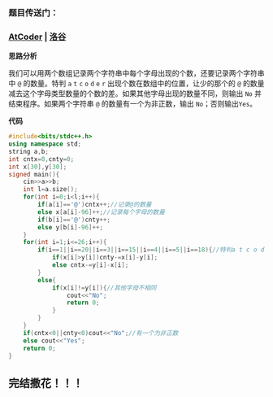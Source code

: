 ### 题目传送门：
### [AtCoder](https://atcoder.jp/contests/abc301/tasks/abc301_c) | [洛谷](https://www.luogu.com.cn/problem/AT_abc301_c)

**思路分析**

我们可以用两个数组记录两个字符串中每个字母出现的个数，还要记录两个字符串中 `@` 的数量。特判 `a` `t` `c` `o` `d` `e` `r` 出现个数在数组中的位置，让少的那个的 `@` 的数量减去这个字母类型数量的个数的差。如果其他字母出现的数量不同，则输出 ```No``` 并结束程序。如果两个字符串 `@` 的数量有一个为非正数，输出 ```No```；否则输出```Yes```。

**代码**

```cpp
#include<bits/stdc++.h>
using namespace std;
string a,b;
int cntx=0,cnty=0;
int x[30],y[30];
signed main(){
	cin>>a>>b;
	int l=a.size();
	for(int i=0;i<l;i++){
		if(a[i]=='@')cntx++;//记录@的数量
		else x[a[i]-96]++;//记录每个字母的数量
		if(b[i]=='@')cnty++;
		else y[b[i]-96]++;
	}
	for(int i=1;i<=26;i++){
		if(i==1||i==20||i==3||i==15||i==4||i==5||i==18){//特判a t c o d e r的位置
			if(x[i]>y[i])cnty-=x[i]-y[i];
			else cntx-=y[i]-x[i];
		}
		else{
			if(x[i]!=y[i]){//其他字母不相同
				cout<<"No";
				return 0;
			} 
		}
	}
	if(cntx<0||cnty<0)cout<<"No";//有一个为非正数
	else cout<<"Yes";
	return 0;
}
```
## 完结撒花！！！